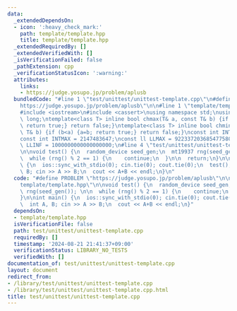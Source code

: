 ```yaml
---
data:
  _extendedDependsOn:
  - icon: ':heavy_check_mark:'
    path: template/template.hpp
    title: template/template.hpp
  _extendedRequiredBy: []
  _extendedVerifiedWith: []
  _isVerificationFailed: false
  _pathExtension: cpp
  _verificationStatusIcon: ':warning:'
  attributes:
    links:
    - https://judge.yosupo.jp/problem/aplusb
  bundledCode: "#line 1 \"test/unittest/unittest-template.cpp\"\n#define PROBLEM \"\
    https://judge.yosupo.jp/problem/aplusb\"\n\n#line 1 \"template/template.hpp\"\n\
    #include <iostream>\n#include <cassert>\nusing namespace std;\nusing ll = long\
    \ long;\ntemplate<class T> inline bool chmax(T& a, const T& b) {if (a<b) {a=b;\
    \ return true;} return false;}\ntemplate<class T> inline bool chmin(T& a, const\
    \ T& b) {if (b<a) {a=b; return true;} return false;}\nconst int INTINF = 1000001000;\n\
    const int INTMAX = 2147483647;\nconst ll LLMAX = 9223372036854775807;\nconst ll\
    \ LLINF = 1000000000000000000;\n#line 4 \"test/unittest/unittest-template.cpp\"\
    \n\nvoid test() {\n  random_device seed_gen;\n  mt19937 rng(seed_gen()); \n\n\
    \  while (rng() % 2 == 1) {\n    continue;\n  }\n\n  return;\n}\n\nint main()\
    \ {\n  ios::sync_with_stdio(0); cin.tie(0); cout.tie(0);\n  test();\n  int A,\
    \ B; cin >> A >> B;\n  cout << A+B << endl;\n}\n"
  code: "#define PROBLEM \"https://judge.yosupo.jp/problem/aplusb\"\n\n#include \"\
    template/template.hpp\"\n\nvoid test() {\n  random_device seed_gen;\n  mt19937\
    \ rng(seed_gen()); \n\n  while (rng() % 2 == 1) {\n    continue;\n  }\n\n  return;\n\
    }\n\nint main() {\n  ios::sync_with_stdio(0); cin.tie(0); cout.tie(0);\n  test();\n\
    \  int A, B; cin >> A >> B;\n  cout << A+B << endl;\n}"
  dependsOn:
  - template/template.hpp
  isVerificationFile: false
  path: test/unittest/unittest-template.cpp
  requiredBy: []
  timestamp: '2024-08-21 21:41:37+09:00'
  verificationStatus: LIBRARY_NO_TESTS
  verifiedWith: []
documentation_of: test/unittest/unittest-template.cpp
layout: document
redirect_from:
- /library/test/unittest/unittest-template.cpp
- /library/test/unittest/unittest-template.cpp.html
title: test/unittest/unittest-template.cpp
---
```

